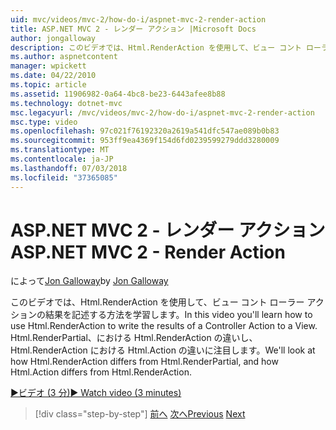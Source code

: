 ```yaml
---
uid: mvc/videos/mvc-2/how-do-i/aspnet-mvc-2-render-action
title: ASP.NET MVC 2 - レンダー アクション |Microsoft Docs
author: jongalloway
description: このビデオでは、Html.RenderAction を使用して、ビュー コント ローラー アクションの結果を記述する方法を学習します。 Fr Html.RenderAction の相違をについて説明します.
ms.author: aspnetcontent
manager: wpickett
ms.date: 04/22/2010
ms.topic: article
ms.assetid: 11906982-0a64-4bc8-be23-6443afee8b88
ms.technology: dotnet-mvc
msc.legacyurl: /mvc/videos/mvc-2/how-do-i/aspnet-mvc-2-render-action
msc.type: video
ms.openlocfilehash: 97c021f76192320a2619a541dfc547ae089b0b83
ms.sourcegitcommit: 953ff9ea4369f154d6fd0239599279ddd3280009
ms.translationtype: MT
ms.contentlocale: ja-JP
ms.lasthandoff: 07/03/2018
ms.locfileid: "37365085"
---
```

<a name="aspnet-mvc-2---render-action"></a><span data-ttu-id="9e9d4-104">ASP.NET MVC 2 - レンダー アクション</span><span class="sxs-lookup"><span data-stu-id="9e9d4-104">ASP.NET MVC 2 - Render Action</span></span>
====================
<span data-ttu-id="9e9d4-105">によって[Jon Galloway](https://github.com/jongalloway)</span><span class="sxs-lookup"><span data-stu-id="9e9d4-105">by [Jon Galloway](https://github.com/jongalloway)</span></span>

<span data-ttu-id="9e9d4-106">このビデオでは、Html.RenderAction を使用して、ビュー コント ローラー アクションの結果を記述する方法を学習します。</span><span class="sxs-lookup"><span data-stu-id="9e9d4-106">In this video you'll learn how to use Html.RenderAction to write the results of a Controller Action to a View.</span></span> <span data-ttu-id="9e9d4-107">Html.RenderPartial、における Html.RenderAction の違いし、Html.RenderAction における Html.Action の違いに注目します。</span><span class="sxs-lookup"><span data-stu-id="9e9d4-107">We'll look at how Html.RenderAction differs from Html.RenderPartial, and how Html.Action differs from Html.RenderAction.</span></span>

[<span data-ttu-id="9e9d4-108">&#9654;ビデオ (3 分)</span><span class="sxs-lookup"><span data-stu-id="9e9d4-108">&#9654; Watch video (3 minutes)</span></span>](https://channel9.msdn.com/Blogs/ASP-NET-Site-Videos/aspnet-mvc-2-render-action)

> [!div class="step-by-step"]
> <span data-ttu-id="9e9d4-109">[前へ](aspnet-mvc-2-areas.md)
> [次へ](5-minute-introduction-to-aspnet-mvc.md)</span><span class="sxs-lookup"><span data-stu-id="9e9d4-109">[Previous](aspnet-mvc-2-areas.md)
[Next](5-minute-introduction-to-aspnet-mvc.md)</span></span>
